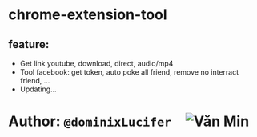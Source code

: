 # chrome-extension-tool
## feature:
 - Get link youtube, download, direct, audio/mp4
 - Tool facebook: get token, auto poke all friend, remove no interract friend, ...
 - Updating...

# Author: ```@dominixLucifer  ```![Văn Min](https://www.facebook.com/zake.death)
